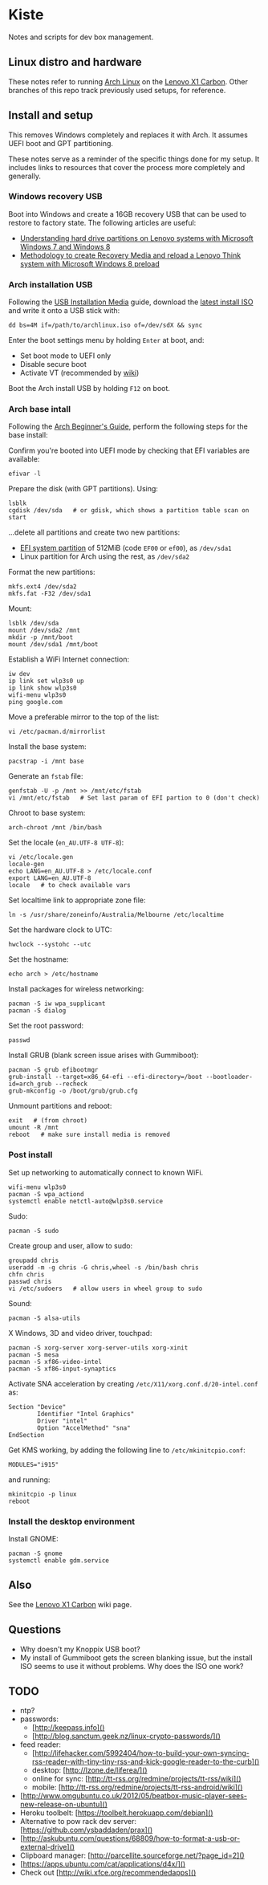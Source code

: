 # Kiste

Notes and scripts for dev box management.


## Linux distro and hardware

These notes refer to running [Arch Linux](https://www.archlinux.org/) on the
[Lenovo X1 Carbon](http://en.wikipedia.org/wiki/ThinkPad_X1_Carbon).
Other branches of this repo track previously used setups, for reference.


## Install and setup

This removes Windows completely and replaces it with Arch. It assumes UEFI
boot and GPT partitioning.

These notes serve as a reminder of the specific things done for my setup.
It includes links to resources that cover the process more completely and
generally.

### Windows recovery USB

Boot into Windows and create a 16GB recovery USB that can be used to restore
to factory state. The following articles are useful:

* [Understanding hard drive partitions on Lenovo systems with Microsoft Windows 7 and Windows 8](http://support.lenovo.com/en_US/detail.page?DocID=HT077144)
* [Methodology to create Recovery Media and reload a Lenovo Think system with Microsoft Windows 8 preload](http://support.lenovo.com/en_US/downloads/detail.page?DocID=HT076024)

### Arch installation USB

Following the [USB Installation Media](https://wiki.archlinux.org/index.php/USB_Installation_Media)
guide, download the [latest install ISO](https://www.archlinux.org/download/)
and write it onto a USB stick with:

    dd bs=4M if=/path/to/archlinux.iso of=/dev/sdX && sync

Enter the boot settings menu by holding `Enter` at boot, and:

* Set boot mode to UEFI only
* Disable secure boot
* Activate VT (recommended by [wiki](https://wiki.archlinux.org/index.php/Lenovo_ThinkPad_X1_Carbon#KMS))

Boot the Arch install USB by holding `F12` on boot.

### Arch base intall

Following the [Arch Beginner's Guide](https://wiki.archlinux.org/index.php/Beginners'_Guide),
perform the following steps for the base install:

Confirm you're booted into UEFI mode by checking that EFI variables are available:

    efivar -l

Prepare the disk (with GPT partitions). Using:

    lsblk
    cgdisk /dev/sda   # or gdisk, which shows a partition table scan on start

...delete all partitions and create two new partitions:

* [EFI system partition](https://wiki.archlinux.org/index.php/Unified_Extensible_Firmware_Interface#GPT_partitioned_disks)
  of 512MiB (code `EF00` or `ef00`), as `/dev/sda1`
* Linux partition for Arch using the rest, as `/dev/sda2`

Format the new partitions:

    mkfs.ext4 /dev/sda2
    mkfs.fat -F32 /dev/sda1

Mount:

    lsblk /dev/sda
    mount /dev/sda2 /mnt
    mkdir -p /mnt/boot
    mount /dev/sda1 /mnt/boot

Establish a WiFi Internet connection:

    iw dev
    ip link set wlp3s0 up
    ip link show wlp3s0
    wifi-menu wlp3s0
    ping google.com

Move a preferable mirror to the top of the list:

    vi /etc/pacman.d/mirrorlist

Install the base system:

    pacstrap -i /mnt base

Generate an `fstab` file:

    genfstab -U -p /mnt >> /mnt/etc/fstab
    vi /mnt/etc/fstab   # Set last param of EFI partion to 0 (don't check)

Chroot to base system:

    arch-chroot /mnt /bin/bash

Set the locale (`en_AU.UTF-8 UTF-8`):

    vi /etc/locale.gen
    locale-gen
    echo LANG=en_AU.UTF-8 > /etc/locale.conf
    export LANG=en_AU.UTF-8
    locale   # to check available vars

Set localtime link to appropriate zone file:

    ln -s /usr/share/zoneinfo/Australia/Melbourne /etc/localtime

Set the hardware clock to UTC:

    hwclock --systohc --utc

Set the hostname:

    echo arch > /etc/hostname

Install packages for wireless networking:

    pacman -S iw wpa_supplicant
    pacman -S dialog

Set the root password:

    passwd

Install GRUB (blank screen issue arises with Gummiboot):

    pacman -S grub efibootmgr
    grub-install --target=x86_64-efi --efi-directory=/boot --bootloader-id=arch_grub --recheck
    grub-mkconfig -o /boot/grub/grub.cfg

Unmount partitions and reboot:

    exit   # (from chroot)
    umount -R /mnt
    reboot   # make sure install media is removed

### Post install

Set up networking to automatically connect to known WiFi.

    wifi-menu wlp3s0
    pacman -S wpa_actiond
    systemctl enable netctl-auto@wlp3s0.service

Sudo:

    pacman -S sudo

Create group and user, allow to sudo:

    groupadd chris
    useradd -m -g chris -G chris,wheel -s /bin/bash chris
    chfn chris
    passwd chris
    vi /etc/sudoers   # allow users in wheel group to sudo

Sound:

    pacman -S alsa-utils

X Windows, 3D and video driver, touchpad:

    pacman -S xorg-server xorg-server-utils xorg-xinit
    pacman -S mesa
    pacman -S xf86-video-intel
    pacman -S xf86-input-synaptics

Activate SNA acceleration by creating `/etc/X11/xorg.conf.d/20-intel.conf` as:

    Section "Device"
            Identifier "Intel Graphics"
            Driver "intel"
            Option "AccelMethod" "sna"
    EndSection

Get KMS working, by adding the following line to `/etc/mkinitcpio.conf`:

    MODULES="i915"

and running:

    mkinitcpio -p linux
    reboot

### Install the desktop environment

Install GNOME:

    pacman -S gnome
    systemctl enable gdm.service


## Also


See the [Lenovo X1 Carbon](https://wiki.archlinux.org/index.php/Lenovo_ThinkPad_X1_Carbon)
wiki page.


## Questions

* Why doesn't my Knoppix USB boot?
* My install of Gummiboot gets the screen blanking issue, but the install ISO seems to
  use it without problems. Why does the ISO one work?

## TODO

* ntp?
* passwords:
  * [http://keepass.info]()
  * [http://blog.sanctum.geek.nz/linux-crypto-passwords/]()
* feed reader:
  * [http://lifehacker.com/5992404/how-to-build-your-own-syncing-rss-reader-with-tiny-tiny-rss-and-kick-google-reader-to-the-curb]()
  * desktop: [http://lzone.de/liferea/]()
  * online for sync: [http://tt-rss.org/redmine/projects/tt-rss/wiki]()
  * mobile: [http://tt-rss.org/redmine/projects/tt-rss-android/wiki]()
* [http://www.omgubuntu.co.uk/2012/05/beatbox-music-player-sees-new-release-on-ubuntu]()
* Heroku toolbelt: [https://toolbelt.herokuapp.com/debian]()
* Alternative to pow rack dev server: [https://github.com/ysbaddaden/prax]()
* [http://askubuntu.com/questions/68809/how-to-format-a-usb-or-external-drive]()
* Clipboard manager: [http://parcellite.sourceforge.net/?page_id=2]()
* [https://apps.ubuntu.com/cat/applications/d4x/]()
* Check out [http://wiki.xfce.org/recommendedapps]()

